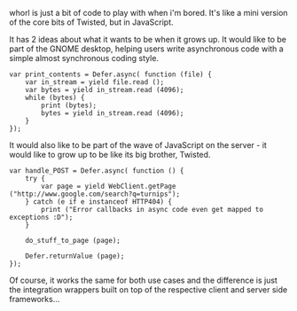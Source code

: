 
whorl is just a bit of code to play with when i'm bored. It's like a mini version of the core bits of Twisted, but in JavaScript.

It has 2 ideas about what it wants to be when it grows up. It would like to be part of the GNOME desktop, helping users write asynchronous code with a simple almost synchronous coding style.

    var print_contents = Defer.async( function (file) {
        var in_stream = yield file.read ();
        var bytes = yield in_stream.read (4096);
        while (bytes) {
            print (bytes);
            bytes = yield in_stream.read (4096);
        }
    });

It would also like to be part of the wave of JavaScript on the server - it would like to grow up to be like its big brother, Twisted.

    var handle_POST = Defer.async( function () {
        try {
            var page = yield WebClient.getPage ("http://www.google.com/search?q=turnips");
        } catch (e if e instanceof HTTP404) {
            print ("Error callbacks in async code even get mapped to exceptions :D");
        }

        do_stuff_to_page (page);

        Defer.returnValue (page);
    });

Of course, it works the same for both use cases and the difference is just the integration wrappers built on top of the respective client and server side frameworks...


